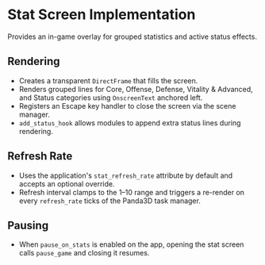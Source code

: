 # Stat Screen Implementation

Provides an in-game overlay for grouped statistics and active status effects.

## Rendering
- Creates a transparent `DirectFrame` that fills the screen.
- Renders grouped lines for Core, Offense, Defense, Vitality & Advanced, and Status categories using `OnscreenText` anchored left.
- Registers an Escape key handler to close the screen via the scene manager.
- `add_status_hook` allows modules to append extra status lines during rendering.

## Refresh Rate
- Uses the application's `stat_refresh_rate` attribute by default and accepts an optional override.
- Refresh interval clamps to the 1–10 range and triggers a re-render on every `refresh_rate` ticks of the Panda3D task manager.

## Pausing
- When `pause_on_stats` is enabled on the app, opening the stat screen calls `pause_game` and closing it resumes.

